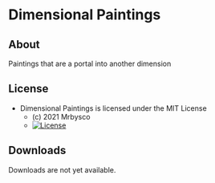 # Dimensional Paintings #

## About ##
Paintings that are a portal into another dimension

## License ##
* Dimensional Paintings is licensed under the MIT License
  - (c) 2021 Mrbysco
  - [![License](https://img.shields.io/badge/License-MIT-red.svg?style=flat)](http://opensource.org/licenses/MIT)

## Downloads ##
Downloads are not yet available.